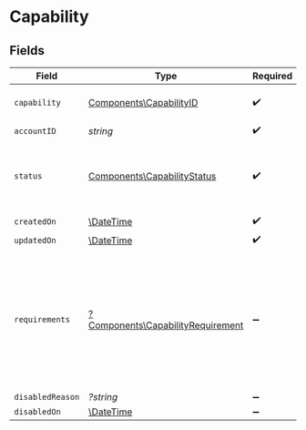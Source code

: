 # Capability


## Fields

| Field                                                                                                        | Type                                                                                                         | Required                                                                                                     | Description                                                                                                  |
| ------------------------------------------------------------------------------------------------------------ | ------------------------------------------------------------------------------------------------------------ | ------------------------------------------------------------------------------------------------------------ | ------------------------------------------------------------------------------------------------------------ |
| `capability`                                                                                                 | [Components\CapabilityID](../../Models/Components/CapabilityID.md)                                           | :heavy_check_mark:                                                                                           | Moov account capabilities.                                                                                   |
| `accountID`                                                                                                  | *string*                                                                                                     | :heavy_check_mark:                                                                                           | N/A                                                                                                          |
| `status`                                                                                                     | [Components\CapabilityStatus](../../Models/Components/CapabilityStatus.md)                                   | :heavy_check_mark:                                                                                           | The status of the capability requested for an account.                                                       |
| `createdOn`                                                                                                  | [\DateTime](https://www.php.net/manual/en/class.datetime.php)                                                | :heavy_check_mark:                                                                                           | N/A                                                                                                          |
| `updatedOn`                                                                                                  | [\DateTime](https://www.php.net/manual/en/class.datetime.php)                                                | :heavy_check_mark:                                                                                           | N/A                                                                                                          |
| `requirements`                                                                                               | [?Components\CapabilityRequirement](../../Models/Components/CapabilityRequirement.md)                        | :heavy_minus_sign:                                                                                           | Represents individual and business data necessary to facilitate the enabling of a capability for an account. |
| `disabledReason`                                                                                             | *?string*                                                                                                    | :heavy_minus_sign:                                                                                           | N/A                                                                                                          |
| `disabledOn`                                                                                                 | [\DateTime](https://www.php.net/manual/en/class.datetime.php)                                                | :heavy_minus_sign:                                                                                           | N/A                                                                                                          |